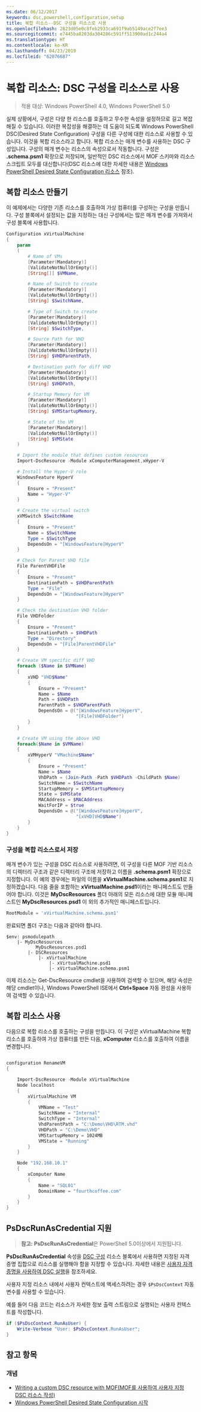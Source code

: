 ```yaml
---
ms.date: 06/12/2017
keywords: dsc,powershell,configuration,setup
title: 복합 리소스--DSC 구성을 리소스로 사용
ms.openlocfilehash: 2823d05e0c8feb2933ca691f9ab5149ace2f7ee3
ms.sourcegitcommit: e7445ba8203da304286c591ff513900ad1c244a4
ms.translationtype: HT
ms.contentlocale: ko-KR
ms.lasthandoff: 04/23/2019
ms.locfileid: "62076687"
---
```

# <a name="composite-resources-using-a-dsc-configuration-as-a-resource"></a>복합 리소스: DSC 구성을 리소스로 사용

> 적용 대상: Windows PowerShell 4.0, Windows PowerShell 5.0

실제 상황에서, 구성은 다양 한 리소스를 호출하고 무수한 속성을 설정하므로 길고 복잡해질 수 있습니다. 이러한 복잡성을 해결하는 데 도움이 되도록 Windows PowerShell DSC(Desired State Configuration) 구성을 다른 구성에 대한 리소스로 사용할 수 있습니다. 이것을 복합 리소스라고 합니다. 복합 리소스는 매개 변수를 사용하는 DSC 구성입니다. 구성의 매개 변수는 리소스의 속성으로서 작동합니다. 구성은 **.schema.psm1** 확장으로 저장되며, 일반적인 DSC 리소스에서 MOF 스키마와 리소스 스크립트 모두를 대신합니다(DSC 리소스에 대한 자세한 내용은 [Windows PowerShell Desired State Configuration 리소스](resources.md) 참조).

## <a name="creating-the-composite-resource"></a>복합 리소스 만들기

이 예제에서는 다양한 기존 리소스를 호출하여 가상 컴퓨터를 구성하는 구성을 만듭니다. 구성 블록에서 설정되는 값을 지정하는 대신 구성에서는 많은 매개 변수를 가져와서 구성 블록에 사용합니다.

```powershell
Configuration xVirtualMachine
{
    param
    (
        # Name of VMs
        [Parameter(Mandatory)]
        [ValidateNotNullOrEmpty()]
        [String[]] $VMName,

        # Name of Switch to create
        [Parameter(Mandatory)]
        [ValidateNotNullOrEmpty()]
        [String] $SwitchName,

        # Type of Switch to create
        [Parameter(Mandatory)]
        [ValidateNotNullOrEmpty()]
        [String] $SwitchType,

        # Source Path for VHD
        [Parameter(Mandatory)]
        [ValidateNotNullOrEmpty()]
        [String] $VHDParentPath,

        # Destination path for diff VHD
        [Parameter(Mandatory)]
        [ValidateNotNullOrEmpty()]
        [String] $VHDPath,

        # Startup Memory for VM
        [Parameter(Mandatory)]
        [ValidateNotNullOrEmpty()]
        [String] $VMStartupMemory,

        # State of the VM
        [Parameter(Mandatory)]
        [ValidateNotNullOrEmpty()]
        [String] $VMState
    )

    # Import the module that defines custom resources
    Import-DscResource -Module xComputerManagement,xHyper-V

    # Install the Hyper-V role
    WindowsFeature HyperV
    {
        Ensure = "Present"
        Name = "Hyper-V"
    }

    # Create the virtual switch
    xVMSwitch $SwitchName
    {
        Ensure = "Present"
        Name = $SwitchName
        Type = $SwitchType
        DependsOn = "[WindowsFeature]HyperV"
    }

    # Check for Parent VHD file
    File ParentVHDFile
    {
        Ensure = "Present"
        DestinationPath = $VHDParentPath
        Type = "File"
        DependsOn = "[WindowsFeature]HyperV"
    }

    # Check the destination VHD folder
    File VHDFolder
    {
        Ensure = "Present"
        DestinationPath = $VHDPath
        Type = "Directory"
        DependsOn = "[File]ParentVHDFile"
    }

    # Create VM specific diff VHD
    foreach ($Name in $VMName)
    {
        xVHD "VHD$Name"
        {
            Ensure = "Present"
            Name = $Name
            Path = $VHDPath
            ParentPath = $VHDParentPath
            DependsOn = @("[WindowsFeature]HyperV",
                          "[File]VHDFolder")
        }
    }

    # Create VM using the above VHD
    foreach($Name in $VMName)
    {
        xVMHyperV "VMachine$Name"
        {
            Ensure = "Present"
            Name = $Name
            VhDPath = (Join-Path -Path $VHDPath -ChildPath $Name)
            SwitchName = $SwitchName
            StartupMemory = $VMStartupMemory
            State = $VMState
            MACAddress = $MACAddress
            WaitForIP = $true
            DependsOn = @("[WindowsFeature]HyperV",
                          "[xVHD]VHD$Name")
        }
    }
}
```

### <a name="saving-the-configuration-as-a-composite-resource"></a>구성을 복합 리소스로서 저장

매개 변수가 있는 구성을 DSC 리소스로 사용하려면, 이 구성을 다른 MOF 기반 리소스의 디렉터리 구조과 같은 디렉터리 구조에 저장하고 이름을 **.schema.psm1** 확장으로 지정합니다. 이 예의 경우에는 파일의 이름을 **xVirtualMachine.schema.psm1**로 지정하겠습니다. 다음 줄을 포함하는 **xVirtualMachine.psd1**이라는 매니페스트도 만들어야 합니다. 이것은 **MyDscResources** 폴더 아래의 모든 리소스에 대한 모듈 매니페스트인 **MyDscResources.psd1** 이 외의 추가적인 매니페스트입니다.

```powershell
RootModule = 'xVirtualMachine.schema.psm1'
```

완료되면 폴더 구조는 다음과 같아야 합니다.

```
$env: psmodulepath
    |- MyDscResources
           MyDscResources.psd1
        |- DSCResources
            |- xVirtualMachine
                |- xVirtualMachine.psd1
                |- xVirtualMachine.schema.psm1
```

이제 리소스는 Get-DscResource cmdlet을 사용하여 검색할 수 있으며, 해당 속성은 해당 cmdlet이나, Windows PowerShell ISE에서 **Ctrl+Space** 자동 완성을 사용하여 검색할 수 있습니다.

## <a name="using-the-composite-resource"></a>복합 리소스 사용

다음으로 복합 리소스를 호출하는 구성을 만듭니다. 이 구성은 xVirtualMachine 복합 리소스를 호출하여 가상 컴퓨터를 만든 다음, **xComputer** 리소스를 호출하여 이름을 변경합니다.

```powershell

configuration RenameVM
{

    Import-DscResource -Module xVirtualMachine
    Node localhost
    {
        xVirtualMachine VM
        {
            VMName = "Test"
            SwitchName = "Internal"
            SwitchType = "Internal"
            VhdParentPath = "C:\Demo\VHD\RTM.vhd"
            VHDPath = "C:\Demo\VHD"
            VMStartupMemory = 1024MB
            VMState = "Running"
        }
    }

    Node "192.168.10.1"
    {
        xComputer Name
        {
            Name = "SQL01"
            DomainName = "fourthcoffee.com"
        }
    }
}
```

## <a name="supporting-psdscrunascredential"></a>PsDscRunAsCredential 지원

>**참고:** **PsDscRunAsCredential**은 PowerShell 5.0이상에서 지원됩니다.

**PsDscRunAsCredential** 속성을 [DSC 구성](../configurations/configurations.md) 리소스 블록에서 사용하면 지정된 자격 증명 집합으로 리소스를 실행해야 함을 지정할 수 있습니다.
자세한 내용은 [사용자 자격 증명을 사용하여 DSC 실행](../configurations/runAsUser.md)을 참조하세요.

사용자 지정 리소스 내에서 사용자 컨텍스트에 액세스하려는 경우 `$PsDscContext` 자동 변수를 사용할 수 있습니다.

예를 들어 다음 코드는 리소스가 자세한 정보 출력 스트림으로 실행되는 사용자 컨텍스트를 작성합니다.

```powershell
if ($PsDscContext.RunAsUser) {
    Write-Verbose "User: $PsDscContext.RunAsUser";
}
```

## <a name="see-also"></a>참고 항목
### <a name="concepts"></a>개념
* [Writing a custom DSC resource with MOF(MOF를 사용하여 사용자 지정 DSC 리소스 작성)](authoringResourceMOF.md)
* [Windows PowerShell Desired State Configuration 시작](../overview/overview.md)